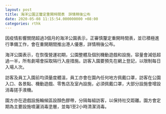 ```yaml
---
layout: post
title: 海洋公園正釐定重開時間表　詳情稍後公布
date: 2020-05-08 11:15:54.000000000 +08:00
categories: rthk
---
```


因疫情影響關閉超過3個月的海洋公園表示，正審慎釐定重開時間表，並已積極進行準備工作，會在重開期間推出港人優惠，詳情稍後公布。

海洋公園表示，在恢復營運初期，公園整體及個別機動遊戲和設施，容量會減低超過一半，所有劇場會採取隔行入座措施。訪客入園要預先在網上登記，以限制每日入場人次。

訪客及員工入園前均須量度體溫，員工亦會在園內任何地方佩戴口罩，訪客在公園入口、各景點、機動遊戲、零售店及室內設施，必須佩戴口罩，大部分設施會增設消毒搓手液機。

園方亦在遊戲設施輪候區設顏色膠帶，分隔每組訪客，以保持社交距離。園方會定期為主要設施噴灑消毒塗層，並每1至2小時清潔消毒。
